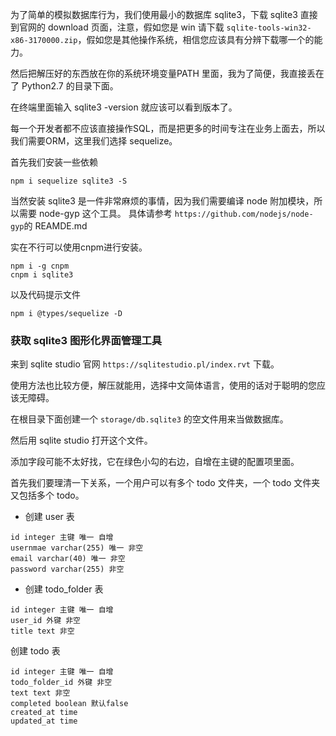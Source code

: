 为了简单的模拟数据库行为，我们使用最小的数据库 sqlite3，下载 sqlite3 直接到官网的 download 页面，注意，假如您是 win 请下载 `sqlite-tools-win32-x86-3170000.zip`，假如您是其他操作系统，相信您应该具有分辨下载哪一个的能力。

然后把解压好的东西放在你的系统环境变量PATH 里面，我为了简便，我直接丢在了 Python2.7 的目录下面。

在终端里面输入 sqlite3 -version 就应该可以看到版本了。

每一个开发者都不应该直接操作SQL，而是把更多的时间专注在业务上面去，所以我们需要ORM，这里我们选择 sequelize。

首先我们安装一些依赖
```
npm i sequelize sqlite3 -S
```

当然安装 sqlite3 是一件非常麻烦的事情，因为我们需要编译 node 附加模块，所以需要 node-gyp 这个工具。
具体请参考 `https://github.com/nodejs/node-gyp`的 REAMDE.md

实在不行可以使用cnpm进行安装。

```
npm i -g cnpm
cnpm i sqlite3
```

以及代码提示文件

```
npm i @types/sequelize -D
```

### 获取 sqlite3 图形化界面管理工具

来到 sqlite studio 官网 `https://sqlitestudio.pl/index.rvt` 下载。

使用方法也比较方便，解压就能用，选择中文简体语言，使用的话对于聪明的您应该无障碍。

在根目录下面创建一个 `storage/db.sqlite3` 的空文件用来当做数据库。

然后用 sqlite studio 打开这个文件。  

添加字段可能不太好找，它在绿色小勾的右边，自增在主键的配置项里面。

首先我们要理清一下关系，一个用户可以有多个 todo 文件夹，一个 todo 文件夹又包括多个 todo。

* 创建 user 表

```
id integer 主键 唯一 自增
usernmae varchar(255) 唯一 非空
email varchar(40) 唯一 非空
password varchar(255) 非空
```

* 创建 todo_folder 表

```
id integer 主键 唯一 自增 
user_id 外键 非空
title text 非空
```

创建 todo 表

```
id integer 主键 唯一 自增
todo_folder_id 外键 非空
text text 非空
completed boolean 默认false
created_at time 
updated_at time
```